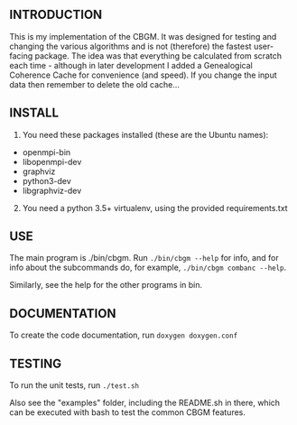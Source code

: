 INTRODUCTION
------------
This is my implementation of the CBGM. It was designed for testing and changing the 
various algorithms and is not (therefore) the fastest user-facing package. The idea
was that everything be calculated from scratch each time - although in later development
I added a Genealogical Coherence Cache for convenience (and speed). If you change the
input data then remember to delete the old cache...

INSTALL
-------
1) You need these packages installed (these are the Ubuntu names):
 - openmpi-bin
 - libopenmpi-dev
 - graphviz
 - python3-dev
 - libgraphviz-dev
2) You need a python 3.5+ virtualenv, using the provided requirements.txt

USE
---
The main program is ./bin/cbgm.
Run `./bin/cbgm --help` for info, and for info about the subcommands do, for example,
`./bin/cbgm combanc --help`.

Similarly, see the help for the other programs in bin.

DOCUMENTATION
---
To create the code documentation, run `doxygen doxygen.conf`

TESTING
---
To run the unit tests, run `./test.sh`

Also see the "examples" folder, including the README.sh in there, which can be executed
with bash to test the common CBGM features.

